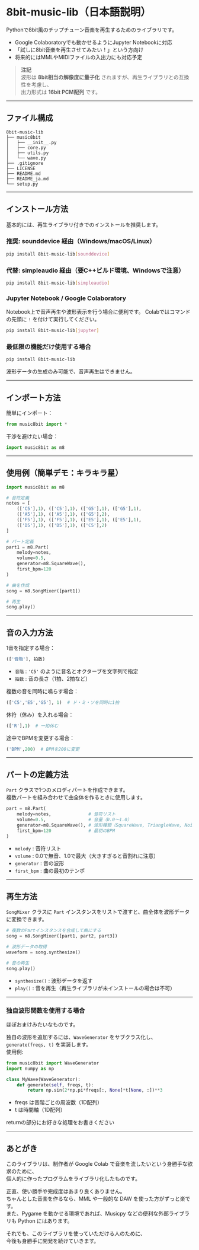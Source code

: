 # 8bit-music-lib（日本語説明）

Pythonで8bit風のチップチューン音楽を再生するためのライブラリです。

- Google Colaboratoryでも動かせるようにJupyter Notebookに対応
- 「試しに8bit音楽を再生させてみたい！」という方向け
- 将来的にはMMLやMIDIファイルの入出力にも対応予定

> **注記**  
> 波形は **8bit相当の解像度に量子化** されますが、再生ライブラリとの互換性を考慮し、  
> 出力形式は **16bit PCM配列** です。

---

## ファイル構成

```
8bit-music-lib
├── music8bit
│   ├── __init__.py
│   ├── core.py
│   ├── utils.py
│   └── wave.py
├── .gitignore
├── LICENSE
├── README.md
├── README_ja.md
└── setup.py
```

---

## インストール方法

基本的には、再生ライブラリ付きでのインストールを推奨します。

### 推奨: sounddevice 経由（Windows/macOS/Linux）
```bash
pip install 8bit-music-lib[sounddevice]
```

### 代替: simpleaudio 経由（要C++ビルド環境、Windowsで注意）
```bash
pip install 8bit-music-lib[simpleaudio]
```

### Jupyter Notebook / Google Colaboratory
Notebook上で音声再生や波形表示を行う場合に便利です。
Colabではコマンドの先頭に `!` を付けて実行してください。
```bash
pip install 8bit-music-lib[jupyter]
```

### 最低限の機能だけ使用する場合
```bash
pip install 8bit-music-lib
```
波形データの生成のみ可能で、音声再生はできません。

---

## インポート方法

簡単にインポート：
```python
from music8bit import *
```

干渉を避けたい場合：
```python
import music8bit as m8
```

---

## 使用例（簡単デモ：キラキラ星）

```python
import music8bit as m8

# 音符定義
notes = [
    (['C5'],1), (['C5'],1), (['G5'],1), (['G5'],1),
    (['A5'],1), (['A5'],1), (['G5'],2),
    (['F5'],1), (['F5'],1), (['E5'],1), (['E5'],1),
    (['D5'],1), (['D5'],1), (['C5'],2)
]

# パート定義
part1 = m8.Part(
    melody=notes,
    volume=0.5,
    generator=m8.SquareWave(),
    first_bpm=120
)

# 曲を作成
song = m8.SongMixer([part1])

# 再生
song.play()
```

---

## 音の入力方法

1音を指定する場合：
```python
(['音階'], 拍数)
```

- `音階` : `'C5'` のように音名とオクターブを文字列で指定
- `拍数` : 音の長さ（1拍、2拍など）

複数の音を同時に鳴らす場合：
```python
(['C5','E5','G5'], 1)  # ド・ミ・ソを同時に1拍
```

休符（休み）を入れる場合：
```python
(['R'],1)  # 一拍休む
```

途中でBPMを変更する場合：
```python
('BPM',200)  # BPMを200に変更
```

---

## パートの定義方法

`Part` クラスで1つのメロディパートを作成できます。  
複数パートを組み合わせて曲全体を作るときに使用します。

```python
part = m8.Part(
    melody=notes,              # 音符リスト
    volume=0.5,                # 音量（0.0〜1.0）
    generator=m8.SquareWave(), # 波形種類（SquareWave, TriangleWave, NoiseWave, SineWaveなど）
    first_bpm=120              # 最初のBPM
)
```

- `melody` : 音符リスト
- `volume` : 0.0で無音、1.0で最大（大きすぎると音割れに注意）
- `generator` : 音の波形
- `first_bpm` : 曲の最初のテンポ

---

## 再生方法

`SongMixer` クラスに `Part` インスタンスをリストで渡すと、曲全体を波形データに変換できます。

```python
# 複数のPartインスタンスを合成して曲にする
song = m8.SongMixer([part1, part2, part3])

# 波形データの取得
waveform = song.synthesize()

# 音の再生
song.play()
```

- `synthesize()` : 波形データを返す  
- `play()` : 音を再生（再生ライブラリが未インストールの場合は不可）

---

### 独自波形関数を使用する場合
ほぼおまけみたいなものです。

独自の波形を追加するには、`WaveGenerator` をサブクラス化し、`generate(freqs, t)` を実装します。  
使用例:
```python
from music8bit import WaveGenerator
import numpy as np

class MyWave(WaveGenerator):
    def generate(self, freqs, t):
        return np.sin(2*np.pi*freqs[:, None]*t[None, :])**3
```
- freqs は音階ごとの周波数（1D配列）
- t は時間軸（1D配列）  

returnの部分にお好きな処理をお書きください

---
## あとがき

このライブラリは、制作者が Google Colab で音楽を流したいという身勝手な欲求のために、  
個人的に作ったプログラムをライブラリ化したものです。

正直、使い勝手や完成度はあまり良くありません。  
ちゃんとした音楽を作るなら、MML や一般的な DAW を使った方がずっと楽です。  
また、Pygame を動かせる環境であれば、Musicpy などの便利な外部ライブラリも Python にはあります。

それでも、このライブラリを使っていただける人のために、  
今後も身勝手に開発を続けていきます。
